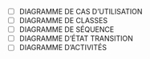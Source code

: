 - [ ] DIAGRAMME DE CAS D’UTILISATION
- [ ] DIAGRAMME DE CLASSES
- [ ] DIAGRAMME DE SÉQUENCE
- [ ] DIAGRAMME D’ÉTAT TRANSITION
- [ ] DIAGRAMME D’ACTIVITÉS
